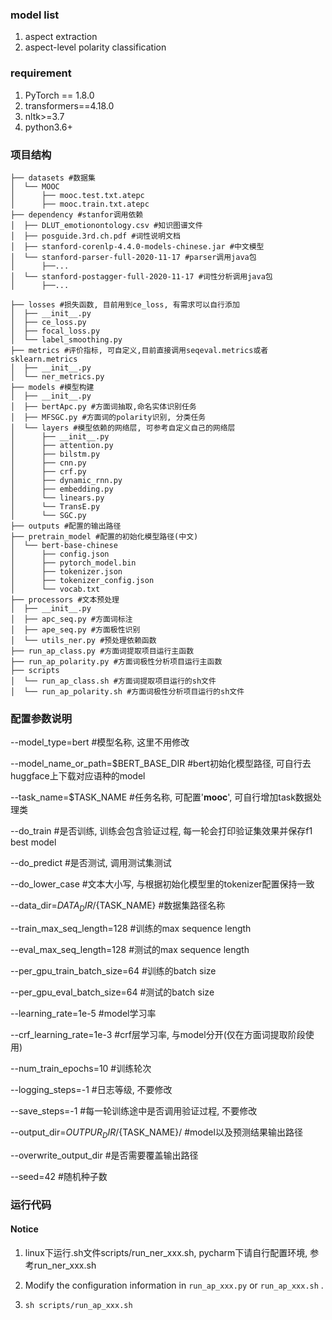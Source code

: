 ### model list

1. aspect extraction
2. aspect-level polarity classification

### requirement

1. PyTorch == 1.8.0
2. transformers==4.18.0
3. nltk>=3.7
4. python3.6+

### 项目结构
```
├── datasets #数据集
│  └── MOOC
│      ├── mooc.test.txt.atepc
│      ├── mooc.train.txt.atepc
├── dependency #stanfor调用依赖
│  ├── DLUT_emotionontology.csv #知识图谱文件
│  ├── posguide.3rd.ch.pdf #词性说明文档
│  ├── stanford-corenlp-4.4.0-models-chinese.jar #中文模型
│  └── stanford-parser-full-2020-11-17 #parser调用java包
│      ├──...
│  └── stanford-postagger-full-2020-11-17 #词性分析调用java包
│      ├──...

├── losses #损失函数, 目前用到ce_loss, 有需求可以自行添加
│  ├── __init__.py
│  ├── ce_loss.py
│  ├── focal_loss.py
│  └── label_smoothing.py
├── metrics #评价指标, 可自定义,目前直接调用seqeval.metrics或者sklearn.metrics
│  ├── __init__.py
│  └── ner_metrics.py
├── models #模型构建 
│  ├── __init__.py
│  ├── bertApc.py #方面词抽取,命名实体识别任务
│  ├── MFSGC.py #方面词的polarity识别, 分类任务
│  └── layers #模型依赖的网络层, 可参考自定义自己的网络层
│      ├── __init__.py
│      ├── attention.py
│      ├── bilstm.py
│      ├── cnn.py
│      ├── crf.py
│      ├── dynamic_rnn.py
│      ├── embedding.py
│      └── linears.py
│      └── TransE.py
│      └── SGC.py
├── outputs #配置的输出路径
├── pretrain_model #配置的初始化模型路径(中文)
│  └── bert-base-chinese
│      ├── config.json
│      ├── pytorch_model.bin
│      ├── tokenizer.json
│      ├── tokenizer_config.json
│      └── vocab.txt
├── processors #文本预处理
│  ├── __init__.py
│  ├── apc_seq.py #方面词标注
│  ├── ape_seq.py #方面极性识别
│  └── utils_ner.py #预处理依赖函数
├── run_ap_class.py #方面词提取项目运行主函数
├── run_ap_polarity.py #方面词极性分析项目运行主函数
├── scripts
│  └── run_ap_class.sh #方面词提取项目运行的sh文件
│  └── run_ap_polarity.sh #方面词极性分析项目运行的sh文件

```


### 配置参数说明
  --model_type=bert #模型名称, 这里不用修改

  --model_name_or_path=$BERT_BASE_DIR #bert初始化模型路径, 可自行去huggface上下载对应语种的model

  --task_name=$TASK_NAME #任务名称, 可配置'**mooc**', 可自行增加task数据处理类

  --do_train #是否训练, 训练会包含验证过程, 每一轮会打印验证集效果并保存f1 best model

  --do_predict  #是否测试, 调用测试集测试

  --do_lower_case #文本大小写, 与根据初始化模型里的tokenizer配置保持一致

  --data_dir=$DATA_DIR/${TASK_NAME} #数据集路径名称

  --train_max_seq_length=128 #训练的max sequence length

  --eval_max_seq_length=128 #测试的max sequence length

  --per_gpu_train_batch_size=64 #训练的batch size

  --per_gpu_eval_batch_size=64  #测试的batch size

  --learning_rate=1e-5 #model学习率

  --crf_learning_rate=1e-3 #crf层学习率, 与model分开(仅在方面词提取阶段使用)

  --num_train_epochs=10  #训练轮次

  --logging_steps=-1 #日志等级, 不要修改

  --save_steps=-1 #每一轮训练途中是否调用验证过程, 不要修改

  --output_dir=$OUTPUR_DIR/${TASK_NAME}/ #model以及预测结果输出路径

  --overwrite_output_dir #是否需要覆盖输出路径

  --seed=42 #随机种子数

### 运行代码
#### Notice
1. linux下运行.sh文件scripts/run_ner_xxx.sh, pycharm下请自行配置环境, 参考run_ner_xxx.sh

2. Modify the configuration information in `run_ap_xxx.py` or `run_ap_xxx.sh` .

3. `sh scripts/run_ap_xxx.sh`